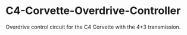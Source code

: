 # C4-Corvette-Overdrive-Controller
Overdrive control circuit for the C4 Corvette with the 4+3 transmission. 
